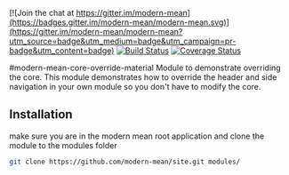 [![Join the chat at https://gitter.im/modern-mean](https://badges.gitter.im/modern-mean/modern-mean.svg)](https://gitter.im/modern-mean/modern-mean?utm_source=badge&utm_medium=badge&utm_campaign=pr-badge&utm_content=badge)
[![Build Status](https://travis-ci.org/modern-mean/core-override-material.svg?branch=master)](https://travis-ci.org/modern-mean/core-override-material)
[![Coverage Status](https://coveralls.io/repos/github/modern-mean/core-override-material/badge.svg?branch=master)](https://coveralls.io/github/modern-mean/core-override-material?branch=master)

#modern-mean-core-override-material
Module to demonstrate overriding the core.  This module demonstrates how to override the header and side navigation in your own module so you don't have to modify the core.

## Installation
make sure you are in the modern mean root application and clone the module to the modules folder
```sh
git clone https://github.com/modern-mean/site.git modules/
```
